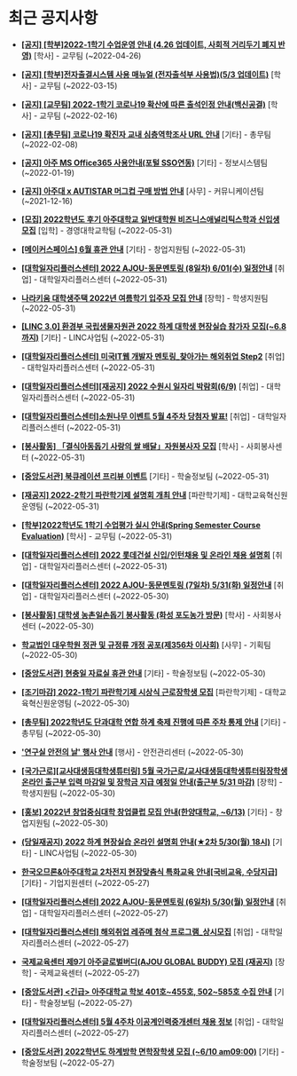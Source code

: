 # 최근 공지사항

* **[[공지] [학부]2022-1학기 수업운영 안내 (4.26 업데이트, 사회적 거리두기 폐지 반영)](http://ajou.ac.kr/kr/ajou/notice.do?mode=view&amp;articleNo=196998&amp;article.offset=0&amp;articleLimit=30)**
 [학사] - 교무팀 (~2022-04-26)

* **[[공지] [학부]전자출결시스템 사용 매뉴얼 (전자출석부 사용법)(5/3 업데이트)](http://ajou.ac.kr/kr/ajou/notice.do?mode=view&amp;articleNo=192571&amp;article.offset=0&amp;articleLimit=30)**
 [학사] - 교무팀 (~2022-03-15)

* **[[공지] [교무팀] 2022-1학기 코로나19 확산에 따른 출석인정 안내(백신공결)](http://ajou.ac.kr/kr/ajou/notice.do?mode=view&amp;articleNo=180913&amp;article.offset=0&amp;articleLimit=30)**
 [학사] - 교무팀 (~2022-02-16)

* **[[공지] [총무팀] 코로나19 확진자 교내 심층역학조사 URL 안내](http://ajou.ac.kr/kr/ajou/notice.do?mode=view&amp;articleNo=180493&amp;article.offset=0&amp;articleLimit=30)**
 [기타] - 총무팀 (~2022-02-08)

* **[[공지] 아주 MS Office365 사용안내(포털 SSO연동)](http://ajou.ac.kr/kr/ajou/notice.do?mode=view&amp;articleNo=179802&amp;article.offset=0&amp;articleLimit=30)**
 [기타] - 정보시스템팀 (~2022-01-19)

* **[[공지] 아주대 x AUTISTAR 머그컵 구매 방법 안내](http://ajou.ac.kr/kr/ajou/notice.do?mode=view&amp;articleNo=147976&amp;article.offset=0&amp;articleLimit=30)**
 [사무] - 커뮤니케이션팀 (~2021-12-16)

* **[[모집] 2022학년도 후기 아주대학교 일반대학원 비즈니스애널리틱스학과 신입생 모집](http://ajou.ac.kr/kr/ajou/notice.do?mode=view&amp;articleNo=199507&amp;article.offset=0&amp;articleLimit=30)**
 [입학] - 경영대학교학팀 (~2022-05-31)

* **[[메이커스페이스] 6월 휴관 안내](http://ajou.ac.kr/kr/ajou/notice.do?mode=view&amp;articleNo=199502&amp;article.offset=0&amp;articleLimit=30)**
 [기타] - 창업지원팀 (~2022-05-31)

* **[[대학일자리플러스센터] 2022 AJOU-동문멘토링 (8일차) 6/01(수) 일정안내](http://ajou.ac.kr/kr/ajou/notice.do?mode=view&amp;articleNo=199496&amp;article.offset=0&amp;articleLimit=30)**
 [취업] - 대학일자리플러스센터 (~2022-05-31)

* **[나라키움 대학생주택 2022년 여름학기 입주자 모집 안내](http://ajou.ac.kr/kr/ajou/notice.do?mode=view&amp;articleNo=199493&amp;article.offset=0&amp;articleLimit=30)**
 [장학] - 학생지원팀 (~2022-05-31)

* **[[LINC 3.0] 환경부 국립생물자원관 2022 하계 대학생 현장실습 참가자 모집(~6.8까지)](http://ajou.ac.kr/kr/ajou/notice.do?mode=view&amp;articleNo=199490&amp;article.offset=0&amp;articleLimit=30)**
 [기타] - LINC사업팀 (~2022-05-31)

* **[[대학일자리플러스센터] 미국IT웹 개발자 멘토링_찾아가는 해외취업 Step2](http://ajou.ac.kr/kr/ajou/notice.do?mode=view&amp;articleNo=199484&amp;article.offset=0&amp;articleLimit=30)**
 [취업] - 대학일자리플러스센터 (~2022-05-31)

* **[[대학일자리플러스센터][재공지] 2022 수원시 일자리 박람회(6/9)](http://ajou.ac.kr/kr/ajou/notice.do?mode=view&amp;articleNo=199482&amp;article.offset=0&amp;articleLimit=30)**
 [취업] - 대학일자리플러스센터 (~2022-05-31)

* **[[대학일자리플러스센터]소원나무 이벤트 5월 4주차 당첨자 발표!](http://ajou.ac.kr/kr/ajou/notice.do?mode=view&amp;articleNo=199480&amp;article.offset=0&amp;articleLimit=30)**
 [취업] - 대학일자리플러스센터 (~2022-05-31)

* **[[봉사활동] 「결식아동돕기 사랑의 쌀 배달」자원봉사자 모집](http://ajou.ac.kr/kr/ajou/notice.do?mode=view&amp;articleNo=199476&amp;article.offset=0&amp;articleLimit=30)**
 [학사] - 사회봉사센터 (~2022-05-31)

* **[[중앙도서관] 북큐레이션 프리뷰 이벤트](http://ajou.ac.kr/kr/ajou/notice.do?mode=view&amp;articleNo=199471&amp;article.offset=0&amp;articleLimit=30)**
 [기타] - 학술정보팀 (~2022-05-31)

* **[[재공지] 2022-2학기 파란학기제 설명회 개최 안내](http://ajou.ac.kr/kr/ajou/notice.do?mode=view&amp;articleNo=199467&amp;article.offset=0&amp;articleLimit=30)**
 [파란학기제] - 대학교육혁신원운영팀 (~2022-05-31)

* **[[학부]2022학년도 1학기 수업평가 실시 안내(Spring Semester Course Evaluation)](http://ajou.ac.kr/kr/ajou/notice.do?mode=view&amp;articleNo=199452&amp;article.offset=0&amp;articleLimit=30)**
 [학사] - 교무팀 (~2022-05-31)

* **[[대학일자리플러스센터] 2022 롯데건설 신입/인턴채용 및 온라인 채용 설명회](http://ajou.ac.kr/kr/ajou/notice.do?mode=view&amp;articleNo=199451&amp;article.offset=0&amp;articleLimit=30)**
 [취업] - 대학일자리플러스센터 (~2022-05-31)

* **[[대학일자리플러스센터] 2022 AJOU-동문멘토링 (7일차) 5/31(화) 일정안내](http://ajou.ac.kr/kr/ajou/notice.do?mode=view&amp;articleNo=199448&amp;article.offset=0&amp;articleLimit=30)**
 [취업] - 대학일자리플러스센터 (~2022-05-30)

* **[[봉사활동] 대학생 농촌일손돕기 봉사활동 (화성 포도농가 방문)](http://ajou.ac.kr/kr/ajou/notice.do?mode=view&amp;articleNo=199444&amp;article.offset=0&amp;articleLimit=30)**
 [학사] - 사회봉사센터 (~2022-05-30)

* **[학교법인 대우학원 정관 및 규정류 개정 공포(제356차 이사회)](http://ajou.ac.kr/kr/ajou/notice.do?mode=view&amp;articleNo=199443&amp;article.offset=0&amp;articleLimit=30)**
 [사무] - 기획팀 (~2022-05-30)

* **[[중앙도서관] 현충일 자료실 휴관 안내](http://ajou.ac.kr/kr/ajou/notice.do?mode=view&amp;articleNo=199435&amp;article.offset=0&amp;articleLimit=30)**
 [기타] - 학술정보팀 (~2022-05-30)

* **[[조기마감] 2022-1학기 파란학기제 시상식 근로장학생 모집](http://ajou.ac.kr/kr/ajou/notice.do?mode=view&amp;articleNo=199428&amp;article.offset=0&amp;articleLimit=30)**
 [파란학기제] - 대학교육혁신원운영팀 (~2022-05-30)

* **[[총무팀] 2022학년도 단과대학 연합 하계 축제 진행에 따른 주차 통제 안내](http://ajou.ac.kr/kr/ajou/notice.do?mode=view&amp;articleNo=199422&amp;article.offset=0&amp;articleLimit=30)**
 [기타] - 총무팀 (~2022-05-30)

* **[&#x27;연구실 안전의 날&#x27; 행사 안내](http://ajou.ac.kr/kr/ajou/notice.do?mode=view&amp;articleNo=199417&amp;article.offset=0&amp;articleLimit=30)**
 [행사] - 안전관리센터 (~2022-05-30)

* **[[국가근로][교사대생등대학생튜터링] 5월 국가근로/교사대생등대학생튜터링장학생 온라인 출근부 입력 마감일 및 장학금 지급 예정일 안내(출근부 5/31 마감)](http://ajou.ac.kr/kr/ajou/notice.do?mode=view&amp;articleNo=199415&amp;article.offset=0&amp;articleLimit=30)**
 [장학] - 학생지원팀 (~2022-05-30)

* **[[홍보] 2022년 창업중심대학 창업클럽 모집 안내(한양대학교, ~6/13)](http://ajou.ac.kr/kr/ajou/notice.do?mode=view&amp;articleNo=199408&amp;article.offset=0&amp;articleLimit=30)**
 [기타] - 창업지원팀 (~2022-05-30)

* **[(당일재공지) 2022 하계 현장실습 온라인 설명회 안내(★2차 5/30(월) 18시)](http://ajou.ac.kr/kr/ajou/notice.do?mode=view&amp;articleNo=199405&amp;article.offset=0&amp;articleLimit=30)**
 [기타] - LINC사업팀 (~2022-05-30)

* **[한국오므론&amp;아주대학교 2차전지 현장맞춤식 특화교육 안내[국비교육, 수당지급]](http://ajou.ac.kr/kr/ajou/notice.do?mode=view&amp;articleNo=199394&amp;article.offset=0&amp;articleLimit=30)**
 [기타] - 기업지원센터 (~2022-05-27)

* **[[대학일자리플러스센터] 2022 AJOU-동문멘토링 (6일차) 5/30(월) 일정안내](http://ajou.ac.kr/kr/ajou/notice.do?mode=view&amp;articleNo=199393&amp;article.offset=0&amp;articleLimit=30)**
 [취업] - 대학일자리플러스센터 (~2022-05-27)

* **[[대학일자리플러스센터] 해외취업 레쥬메 첨삭 프로그램_상시모집](http://ajou.ac.kr/kr/ajou/notice.do?mode=view&amp;articleNo=199392&amp;article.offset=0&amp;articleLimit=30)**
 [취업] - 대학일자리플러스센터 (~2022-05-27)

* **[국제교육센터 제9기 아주글로벌버디(AJOU GLOBAL BUDDY) 모집 (재공지)](http://ajou.ac.kr/kr/ajou/notice.do?mode=view&amp;articleNo=199381&amp;article.offset=0&amp;articleLimit=30)**
 [장학] - 국제교육센터 (~2022-05-27)

* **[[중앙도서관] &lt;긴급&gt; 아주대학교 학보 401호~455호, 502~585호 수집 안내](http://ajou.ac.kr/kr/ajou/notice.do?mode=view&amp;articleNo=198956&amp;article.offset=0&amp;articleLimit=30)**
 [기타] - 학술정보팀 (~2022-05-27)

* **[[대학일자리플러스센터] 5월 4주차 이공계인력중개센터 채용 정보](http://ajou.ac.kr/kr/ajou/notice.do?mode=view&amp;articleNo=198679&amp;article.offset=0&amp;articleLimit=30)**
 [취업] - 대학일자리플러스센터 (~2022-05-27)

* **[[중앙도서관] 2022학년도 하계방학 면학장학생 모집 (~6/10 am09:00)](http://ajou.ac.kr/kr/ajou/notice.do?mode=view&amp;articleNo=198677&amp;article.offset=0&amp;articleLimit=30)**
 [기타] - 학술정보팀 (~2022-05-27)
